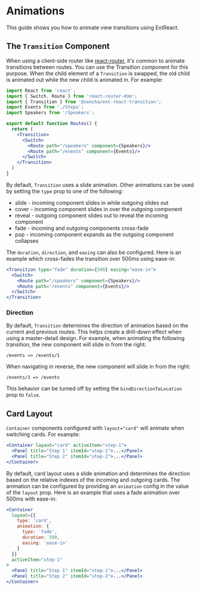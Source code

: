 # Animations

This guide shows you how to animate view transitions using ExtReact.

## The `Transition` Component

When using a client-side router like [react-router](https://github.com/ReactTraining/react-router), it's common to animate transitions between routes.  You can use the Transition component for this purpose.  When the child element of a `Transition` is swapped, the old child is animated out while the new child is animated in.  For example:

```jsx
import React from 'react';
import { Switch, Route } from 'react-router-dom';
import { Transition } from '@sencha/ext-react-transition';
import Events from './Steps';
import Speakers from '/Speakers';

export default function Routes() {
  return (
    <Transition>
      <Switch>
        <Route path="/speakers" component={Speakers}/>
        <Route path="/events" component={Events}/>
      </Switch>
    </Transition>
  )
}
```

By default, `Transition` uses a slide animation.  Other animations can be used by setting the `type` prop to one of the following:

* slide - incoming component slides in while outgoing slides out
* cover - incoming component slides in over the outgoing component
* reveal - outgoing component slides out to reveal the incoming component
* fade - incoming and outgoing components cross-fade
* pop - incoming component expands as the outgoing component collapses

The `duration`, `direction`, and `easing` can also be configured.  Here is an example which cross-fades the transition over 500ms using ease-in:

```jsx
<Transition type="fade" duration={500} easing="ease-in">
  <Switch>
    <Route path="/speakers" component={Speakers}/>
    <Route path="/events" component={Events}/>
  </Switch>
</Transition>
```
### Direction

By default, `Transition` determines the direction of animation based on the current and previous routes. This helps create a drill-down effect when using a master-detail design.  For example, when animating the following transition, the new component will slide in from the right:

```
/events => /events/1
```

When navigating in reverse, the new component will slide in from the right:

```
/events/1 => /events
```

This behavior can be turned off by setting the `bindDirectionToLocation` prop to `false`.

## Card Layout

`Container` components configured with `layout="card"` will animate when switching cards.  For example:

```jsx
<Container layout="card" activeItem="step-1">
  <Panel title="Step 1" itemId="step-1">...</Panel>
  <Panel title="Step 2" itemId="step-2">...</Panel>
</Container>
```

By default, card layout uses a slide animation and determines the direction based on the relative indexes of the incoming and outgoing cards.  The animation can be configured by providing an `animation` config in the value of the `layout` prop.  Here is an example that uses a fade animation over 500ms with ease-in:

```jsx
<Container
  layout={{
    type: 'card',
    animation: {
      type: 'fade',
      duration: 500,
      easing: 'ease-in'
    }
  }}
  activeItem="step-1"
>
  <Panel title="Step 1" itemId="step-1">...</Panel>
  <Panel title="Step 2" itemId="step-2">...</Panel>
</Container>
```
